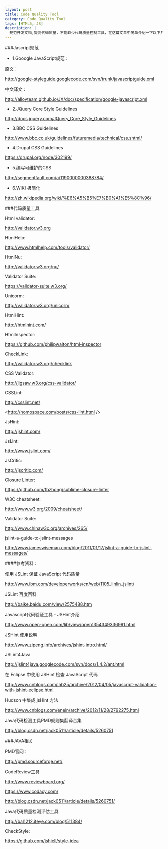 ```yaml
---
layout: post
title: Code Quality Tool
category: Code Quality Tool
tags: [HTML5, JS]
description: |
  规范开发文档,提高代码质量，不能缺少代码质量控制工具，在这篇文章中简单介绍一下以下几个工具：HTMLHint/JSLint/JSHint/PDM/ReviewBoard
---
```


###Jascript规范
+ 1.Gooogle JavaScript规范：

原文：

<http://google-styleguide.googlecode.com/svn/trunk/javascriptguide.xml>

中文译文：

<http://alloyteam.github.io/JX/doc/specification/google-javascript.xml>

+ 2.JQuery Core Style Guidelines

<http://docs.jquery.com/JQuery_Core_Style_Guidelines>

+ 3.BBC CSS Guidelines

<http://www.bbc.co.uk/guidelines/futuremedia/technical/css.shtml/>

+ 4.Drupal CSS Guidelines

https://drupal.org/node/302199/

+ 5.编写可维护的CSS

<http://segmentfault.com/a/1190000000388784/>

+ 6.WIKI 极简化

<http://zh.wikipedia.org/wiki/%E6%A5%B5%E7%B0%A1%E5%8C%96/>

###代码质量工具

Html validator:  

<http://validator.w3.org>

HtmlHelp: 

<http://www.htmlhelp.com/tools/validator/>

HtmlNu: 

<http://validator.w3.org/nu/>

Validator Suite: 

<https://validator-suite.w3.org/>

Unicorm: 

<http://validator.w3.org/unicorn/>

HtmlHint: 

<http://htmlhint.com/>

HtmlInspector: 

<https://github.com/philipwalton/html-inspector>

CheckLink: 

<http://validator.w3.org/checklink>

CSS Validator: 

<http://jigsaw.w3.org/css-validator/>

CSSLint: 

<http://csslint.net/>

<http://nomospace.com/posts/css-lint.html />

JsHint:
 
<http://jshint.com/>

JsLint: 

<http://www.jslint.com/>

JsCritic:
 
<http://jscritic.com/>

Closure Linter: 

<https://github.com/fbzhong/sublime-closure-linter>

W3C cheatsheet: 

<http://www.w3.org/2009/cheatsheet/>

Validator Suite:
 
<http://www.chinaw3c.org/archives/265/>

jslint-a-guide-to-jslint-messages

<http://www.jameswiseman.com/blog/2011/01/17/jslint-a-guide-to-jslint-messages/>

####参考资料：

使用 JSLint 保证 JavaScript 代码质量

<http://www.ibm.com/developerworks/cn/web/1105_linlin_jslint/>

JSLint 百度百科

<http://baike.baidu.com/view/2575488.htm>

Javascript代码验证工具 - JSHint介绍

<http://www.open-open.com/lib/view/open1354349336991.html>

JSHint 使用说明

<http://www.zipeng.info/archives/jshint-intro.html/>

JSLint4Java

<http://jslint4java.googlecode.com/svn/docs/1.4.2/ant.html>

在 Eclipse 中使用 JSHint 检查 JavaScript 代码

<http://www.cnblogs.com/lhb25/archive/2012/04/05/javascript-validation-with-jshint-eclipse.html>

Hudson 中集成 jsHint 方法

<http://www.cnblogs.com/enein/archive/2012/11/28/2792275.html>

Java代码检测工具PMD规则集翻译合集

<http://blog.csdn.net/jack0511/article/details/5260751>


###JAVA相关

PMD官网：

<http://pmd.sourceforge.net/>

CodeReview工具

<http://www.reviewboard.org/>

<https://www.codacy.com/>

<http://blog.csdn.net/jack0511/article/details/5260751/>

Java代码质量检测评估工具

<http://bal1212.iteye.com/blog/511384/>

CheckStyle: 

<https://github.com/jshiell/style-idea> 
